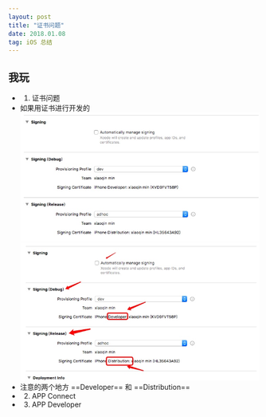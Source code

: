 ```yaml
---
layout: post
title: "证书问题"
date: 2018.01.08
tag: iOS 总结
---
```


## 我玩
- 1. 证书问题
 - 如果用证书进行开发的
    ![](media/15153737680728/15153996572054.jpg)
    ![](media/15153737680728/15153997247785.jpg)
 - 注意的两个地方 ==Developer== 和 ==Distribution==
- 2. APP Connect
- 3. APP Developer


